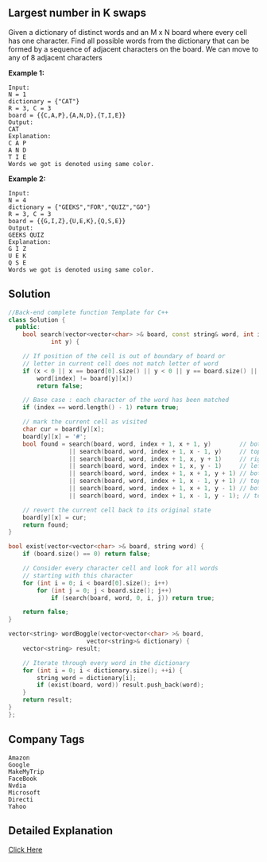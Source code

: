 ## Largest number in K swaps

Given a dictionary of distinct words and an M x N board where every cell has one character. Find all possible words from the dictionary that can be formed by a sequence of adjacent characters on the board. We can move to any of 8 adjacent characters

**Example 1:**

```
Input:
N = 1
dictionary = {"CAT"}
R = 3, C = 3
board = {{C,A,P},{A,N,D},{T,I,E}}
Output:
CAT
Explanation:
C A P
A N D
T I E
Words we got is denoted using same color.
```

**Example 2:**

```
Input:
N = 4
dictionary = {"GEEKS","FOR","QUIZ","GO"}
R = 3, C = 3
board = {{G,I,Z},{U,E,K},{Q,S,E}}
Output:
GEEKS QUIZ
Explanation:
G I Z
U E K
Q S E
Words we got is denoted using same color.
```

## Solution

```cpp
//Back-end complete function Template for C++
class Solution {
  public:
    bool search(vector<vector<char> >& board, const string& word, int index, int x,
            int y) {

    // If position of the cell is out of boundary of board or
    // letter in current cell does not match letter of word
    if (x < 0 || x == board[0].size() || y < 0 || y == board.size() ||
        word[index] != board[y][x])
        return false;

    // Base case : each character of the word has been matched
    if (index == word.length() - 1) return true;

    // mark the current cell as visited
    char cur = board[y][x];
    board[y][x] = '#';
    bool found = search(board, word, index + 1, x + 1, y)        // bottom
                 || search(board, word, index + 1, x - 1, y)     // top
                 || search(board, word, index + 1, x, y + 1)     // right
                 || search(board, word, index + 1, x, y - 1)     // left
                 || search(board, word, index + 1, x + 1, y + 1) // bottom right
                 || search(board, word, index + 1, x - 1, y + 1) // top right
                 || search(board, word, index + 1, x + 1, y - 1) // bottom left
                 || search(board, word, index + 1, x - 1, y - 1); // top left

    // revert the current cell back to its original state
    board[y][x] = cur;
    return found;
}

bool exist(vector<vector<char> >& board, string word) {
    if (board.size() == 0) return false;

    // Consider every character cell and look for all words
    // starting with this character
    for (int i = 0; i < board[0].size(); i++)
        for (int j = 0; j < board.size(); j++)
            if (search(board, word, 0, i, j)) return true;

    return false;
}

vector<string> wordBoggle(vector<vector<char> >& board,
                      vector<string>& dictionary) {
    vector<string> result;

    // Iterate through every word in the dictionary
    for (int i = 0; i < dictionary.size(); ++i) {
        string word = dictionary[i];
        if (exist(board, word)) result.push_back(word);
    }
    return result;
}
};
```

## Company Tags

```
Amazon
Google
MakeMyTrip
FaceBook
Nvdia
Microsoft
Directi
Yahoo
```

## Detailed Explanation

[Click Here](https://www.geeksforgeeks.org/boggle-find-possible-words-board-characters/)
